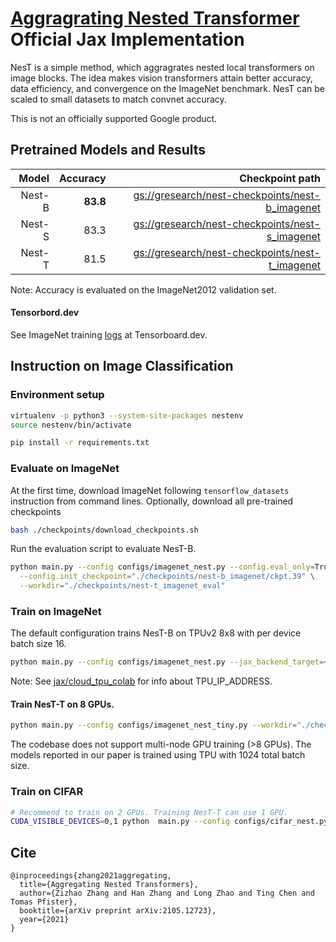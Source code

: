 # [Aggragrating Nested Transformer](https://arxiv.org/pdf/2105.12723.pdf) Official Jax Implementation

NesT is a simple method, which aggragrates nested local transformers on image blocks. The idea makes vision transformers attain better accuracy, data efficiency, and convergence on the ImageNet benchmark. NesT can be scaled to small datasets to match convnet accuracy.

This is not an officially supported Google product.



## Pretrained Models and Results


|   Model     |  Accuracy   |  Checkpoint path       |
|------------:|------------:|-----------------------:|
|   Nest-B    |  **83.8**   | [gs://gresearch/nest-checkpoints/nest-b_imagenet](https://console.cloud.google.com/storage/browser/gresearch/nest-checkpoints/nest-b_imagenet)
|   Nest-S    |    83.3     | [gs://gresearch/nest-checkpoints/nest-s_imagenet](https://console.cloud.google.com/storage/browser/gresearch/nest-checkpoints/nest-s_imagenet)
|   Nest-T    |    81.5     | [gs://gresearch/nest-checkpoints/nest-t_imagenet](https://console.cloud.google.com/storage/browser/gresearch/nest-checkpoints/nest-t_imagenet)

Note: Accuracy is evaluated on the ImageNet2012 validation set.

#### Tensorbord.dev

See ImageNet training [logs](https://tensorboard.dev/experiment/AU4DxhjnRBieaPsgCWGxng/#scalars) at Tensorboard.dev.



## Instruction on Image Classification

### Environment setup

```bash
virtualenv -p python3 --system-site-packages nestenv
source nestenv/bin/activate

pip install -r requirements.txt
```

### Evaluate on ImageNet

At the first time, download ImageNet following `tensorflow_datasets` instruction
from command lines. Optionally, download all pre-trained checkpoints

```bash
bash ./checkpoints/download_checkpoints.sh
```

Run the evaluation script to evaluate NesT-B.

```bash
python main.py --config configs/imagenet_nest.py --config.eval_only=True \
  --config.init_checkpoint="./checkpoints/nest-b_imagenet/ckpt.39" \
  --workdir="./checkpoints/nest-t_imagenet_eval"
```

### Train on ImageNet
The default configuration trains NesT-B on TPUv2 8x8 with per device batch size 16.

```bash
python main.py --config configs/imagenet_nest.py --jax_backend_target=<TPU_IP_ADDRESS> --jax_xla_backend="tpu_driver" --workdir="./checkpoints/nest-b_imagenet"
```

Note: See [jax/cloud_tpu_colab](https://github.com/google/jax/blob/master/cloud_tpu_colabs/README.md) for info about TPU_IP_ADDRESS.



#### Train NesT-T on 8 GPUs.

```bash
python main.py --config configs/imagenet_nest_tiny.py --workdir="./checkpoints/nest-t_imagenet_8gpu"
```

The codebase does not support multi-node GPU training (>8 GPUs). The models reported in our
paper is trained using TPU with 1024 total batch size.


### Train on CIFAR

```bash
# Recommend to train on 2 GPUs. Training NesT-T can use 1 GPU.
CUDA_VISIBLE_DEVICES=0,1 python  main.py --config configs/cifar_nest.py --workdir="./checkpoints/nest_cifar"
```


## Cite

```
@inproceedings{zhang2021aggregating,
  title={Aggregating Nested Transformers},
  author={Zizhao Zhang and Han Zhang and Long Zhao and Ting Chen and Tomas Pfister},
  booktitle={arXiv preprint arXiv:2105.12723},
  year={2021}
}
```

